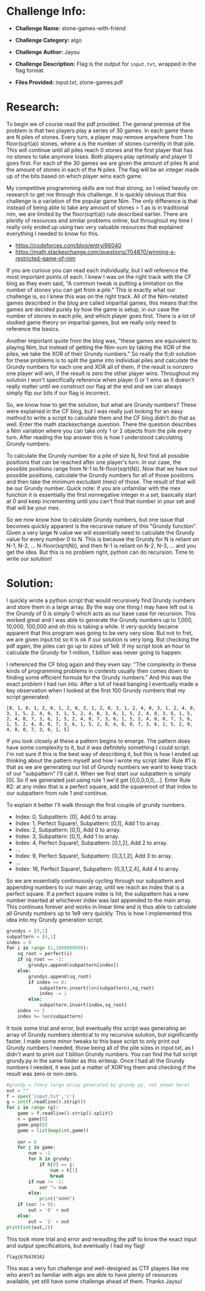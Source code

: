 # Challenge Info:

* **Challenge Name:** stone-games-with-friend

* **Challenge Category:** algo

* **Challenge Author:** Jaysu

* **Challenge Description:** Flag is the output for `input.txt`, wrapped in the flag format.

* **Files Provided:** input.txt, stone-games.pdf

# Research: 

To begin we of course read the pdf provided. The general premise of the problem is that two players play a series of 30 games. In each game there are N piles of stones. Every turn, a player may remove anywhere from 1 to floor(sqrt(a)) stones, where a is the number of stones currently in that pile. This will continue until all piles reach 0 stones and the first player that has no stones to take anymore loses. Both players play optimally and player 0 goes first. For each of the 30 games we are given the amount of piles N and the amount of stones in each of the N piles. The flag will be an integer made up of the bits based on which player wins each game.

My competitive programming skills are not that strong, so I relied heavily on research to get me through this challenge. It is quickly obvious that this challenge is a variation of the popular game Nim. The only difference is that instead of being able to take any amount of stones > 1 as is in traditional nim, we are limited by the floor(sqrt(a)) rule described earlier. There are plently of resources and similar problems online, but throughout my time I really only ended up using two very valuable resources that explained everything I needed to know for this.
* https://codeforces.com/blog/entry/66040
* https://math.stackexchange.com/questions/704870/winning-a-restricted-game-of-nim

If you are curious you can read each individually, but I will reference the most important points of each. I knew I was on the right track with the CF blog as they even said, "A common tweak is putting a limitation on the number of stones you can get from a pile." This is exactly what our challenge is, so I knew this was on the right track. All of the Nim-related games described in the blog are called impartial games, this means that the games are decided purely by how the game is setup, in our case the number of stones in each pile, and which player goes first. There is a lot of studied game theory on impartial games, but we really only need to reference the basics.

Another important quote from the blog was, "these games are equivalent to playing Nim, but instead of getting the Nim-sum by taking the XOR of the piles, we take the XOR of their Grundy numbers." So really the tl;dr solution for these problems is to split the game into individual piles and calculate the Grundy numbers for each one and XOR all of them, if the result is nonzero one player will win, if the result is zero the other player wins. Throughout my solution I won't specifically reference when player 0 or 1 wins as it doesn't really matter until we construct our flag at the end and we can always simply flip our bits if our flag is incorrect.

So, we know how to get the solution, but what are Grundy numbers? These were explained in the CF blog, but I was really just looking for an easy method to write a script to calculate them and the CF blog didn't do that as well. Enter the math stackexchange question. There the question describes a Nim variation where you can take only 1 or 2 objects from the pile every turn. After reading the top answer this is how I understood calculating Grundy numbers:

To calculate the Grundy number for a pile of size N, first find all possible positions that can be reached after one player's turn. In our case, the possible positions range from N-1 to N-floor(sqrt(N)). Now that we have our possible positions, calculate the Grundy numbers for all of those positions and then take the minimum excludant (mex) of those. The result of that will be our Grundy number. Quick note: if you are unfamiliar with the mex function it is essentially the first nonnegative integer in a set, basically start at 0 and keep incrementing until you can't find that number in your set and that will be your mex.

So we now know how to calculate Grundy numbers, but one issue that becomes quickly apparent is the recursive nature of this "Grundy function". Given a very large N value we will essentially need to calculate the Grundy value for every number 0 to N. This is because the Grundy for N is reliant on N-1, N-2, ... N-floor(sqrt(N)), and then N-1 is reliant on N-2, N-3, ... and you get the idea. But this is no problem right, python can do recursion. Time to write our solution!

# Solution:

I quickly wrote a python script that would recursively find Grundy numbers and store them in a large array. By the way one thing I may have left out is the Grundy of 0 is simply 0 which acts as our base case for recursion. This worked great and I was able to generate the Grundy numbers up to 1,000, 10,000, 100,000 and oh this is taking a while. It very quickly became apparent that this program was going to be very very slow. But not to fret, we are given input.txt so it is ok if our solution is very long. But checking the pdf again, the piles can go up to sizes of 1e9. If my script took an hour to calculate the Grundy for 1 million, 1 billion was never going to happen.

I referenced the CF blog again and they even say: "The complexity in these kinds of programming problems in contests usually then comes down to finding some efficient formula for the Grundy numbers." And this was the exact problem I had run into. After a lot of head banging I eventually made a key observation when I looked at the first 100 Grundy numbers that my script generated:

`[0, 1, 0, 1, 2, 0, 1, 2, 0, 3, 1, 2, 0, 3, 1, 2, 4, 0, 3, 1, 2, 4, 0, 3, 1, 5, 2, 4, 0, 3, 1, 5, 2, 4, 0, 3, 6, 1, 5, 2, 4, 0, 3, 6, 1, 5, 2, 4, 0, 7, 3, 6, 1, 5, 2, 4, 0, 7, 3, 6, 1, 5, 2, 4, 8, 0, 7, 3, 6, 1, 5, 2, 4, 8, 0, 7, 3, 6, 1, 5, 2, 9, 4, 8, 0, 7, 3, 6, 1, 5, 2, 9, 4, 8, 0, 7, 3, 6, 1, 5]`

If you look closely at these a pattern begins to emerge. The pattern does have some complexity to it, but it was definitely something I could script. I'm not sure if this is the best way of describing it, but this is how I ended up thinking about the pattern myself and how I wrote my script later. Rule #1 is that as we are generating our list of Grundy numbers we want to keep track of our "subpattern" I'll call it. When we first start our subpattern is simply [0]. So if we generated just using rule 1 we'd get [0,0,0,0,0,...]. Enter Rule #2: at any index that is a perfect square, add the squareroot of that index to our subpattern from rule 1 and continue.

To explain it better I'll walk through the first couple of grundy numbers.
* Index: 0, Subpattern: [0], Add 0 to array.
* Index: 1, Perfect Square!, Subpattern: [0,1], Add 1 to array.
* Index: 2, Subpattern: [0,1], Add 0 to array.
* Index: 3, Subpattern: [0,1], Add 1 to array.
* Index: 4, Perfect Square!, Subpattern: [0,1,2], Add 2 to array.
* ...
* Index: 9, Perfect Square!, Subpattern: [0,3,1,2], Add 3 to array.
* ...
* Index: 16, Perfect Square!, Subpattern: [0,3,1,2,4], Add 4 to array.

So we are essentially continuously cycling through our subpattern and appending numbers to our main array, until we reach an index that is a perfect square. If a perfect square index is hit, the subpattern has a new number inserted at whichever index was last appended to the main array. This continues forever and works in linear time and is thus able to calculate all Grundy numbers up to 1e9 very quickly. This is how I implemented this idea into my Grundy generation script.

```python
grundys = [0,1]
subpattern = [0,1]
index = 0
for i in range (2,1000000000):
    sq_root = perfect(i)
    if sq_root == -1:
        grundys.append(subpattern[index])
    else:
        grundys.append(sq_root)
        if index == 0:
            subpattern.insert(len(subpattern),sq_root)
            index -= 1
        else:
            subpattern.insert(index,sq_root)
    index += 1
    index %= len(subpattern)
```

It took some trial and error, but eventually this script was generating an array of Grundy numbers identical to my recursive solution, but significantly faster. I made some minor tweaks to this base script to only print out Grundy numbers I needed, those being all of the pile sizes in input.txt, as I didn't want to print out 1 billion Grundy numbers. You can find the full script grundy.py in the same folder as this writeup. Once I had all the Grundy numbers I needed, it was just a matter of XOR'ing them and checking if the result was zero or non-zero.

```python
#grundy = [Very large array generated by grundy.py, not shown here]
out = ""
f = open('input.txt','r')
g = int(f.readline().strip())
for i in range (g):
    game = f.readline().strip().split()
    n = game[0]
    game.pop(0)
    game = list(map(int,game))
    
    xor = 0
    for j in game:
        num = -1
        for h in grundy:
            if h[0] == j:
                num = h[1]
                break
        if num != -1:
            xor ^= num
        else:
            print("AHHH")
    if (xor != 0):
        out = '0' + out
    else:
        out = '1' + out
print(int(out,2))
```

This took more trial and error and rereading the pdf to know the exact input and output specifications, but eventually I had my flag!

`flag{67643916}`

This was a very fun challenge and well-designed as CTF players like me who aren't as familiar with algo are able to have plenty of resources available, yet still have some challenge ahead of them. Thanks Jaysu!
